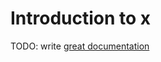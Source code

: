# Introduction to x

TODO: write [great documentation](http://jacobian.org/writing/great-documentation/what-to-write/)
